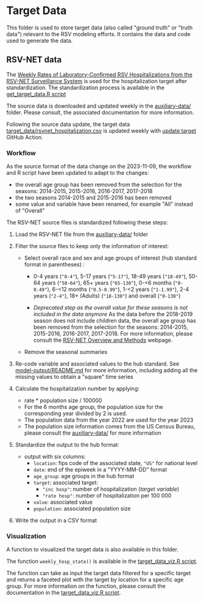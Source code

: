 # Target Data

This folder is used to store target data (also called "ground truth" or "truth
data") relevant to the RSV modeling efforts.
It contains the data and code used to generate the data.

## RSV-NET data

The [Weekly Rates of Laboratory-Confirmed RSV Hospitalizations from the RSV-NET Surveillance System](https://data.cdc.gov/Public-Health-Surveillance/Weekly-Rates-of-Laboratory-Confirmed-RSV-Hospitali/29hc-w46k)
is used for the hospitalization target after standardization. 
The standardization process is available in the 
[get_target_data.R script](./get_target_data.R)

The source data is downloaded and updated weekly in the 
[auxiliary-data/](./../auxiliary-data/) folder. Please consult, the 
associated documentation for more information.

Following the source data update, the target data 
[target_data/rsvnet_hospitalization.csv](./rsvnet_hospitalization.csv)
is updated weekly with [update target](./../.github/workflows/update-target.yaml) 
GitHub Action.

### Workflow

As the source format of the data change on the 2023-11-09, the workflow and R
script have been updated to adapt to the changes:
- the overall age group has been removed from the selection for the seasons: 
  2014-2015, 2015-2016, 2016-2017, 2017-2018
- the two seasons 2014-2015 and 2015-2016 has been removed 
- some value and variable have been renamed, for example "All" instead of 
  "Overall"

The RSV-NET source files is standardized following these steps:

1. Load the RSV-NET file from the [auxiliary-data/](./../auxiliary-data/) folder
2. Filter the source files to keep only the information of interest:
   - Select overall race and sex and age groups of interest (hub standard format
   in parentheses) :

     - 0-4 years (`"0-4"`), 5-17 years (`"5-17"`),  18-49 years (`"18-49"`),
       50-64 years (`"50-64"`), 65+ years (`"65-130"`),  0-<6 months (`"0-0.49"`), 
       6-<12 months (`"0.5-0.99"`), 1-<2 years (`"1-1.99"`),  2-4 years (`"2-4"`),
       18+ (Adults) (`"18-130"`) and overall (`"0-130"`)
     
     - *Deprecated step as the overall value for these seasons is not included 
       in the data anymore* 
       As the data before the 2018-2019 season does not 
       include children data, the overall age group has been removed from the 
       selection for the seasons: 2014-2015, 2015-2016, 2016-2017, 2017-2018. 
       For more information, please consult the
       [RSV-NET Overview and Methods](https://www.cdc.gov/rsv/research/rsv-net/overview-methods.html)
       webpage.
       
   - Remove the seasonal summaries
   
3. Re-code variable and associated values to the hub standard. See 
   [model-output/README.md](../model-output/README.md) for more information,
   including adding all the missing values to obtain a "square" time series
   
4. Calculate the hospitalization number by applying:
   -  rate * population size / 100000
   - For the 6 months age group, the population size for the corresponding year
   divided by 2 is used.
   - The population data from the year 2022 are used for the year 2023
   - The population size information comes from the US Census Bureau, please
   consult the [auxiliary-data/](./../auxiliary-data/) for more
   information
5. Standardize the output to the hub format:
   - output with six columns:
     - `location`: fips code of the associated state, `"US"` for national 
          level
     - `date`: end of the epiweek in a "YYYY-MM-DD" format
     - `age_group`: age groups in the hub format
     - `target`: associated target:
        - `"inc hosp"`: number of hospitalization (*target variable*)
        - `"rate hosp"`: number of hospitalization per 100 000 
     - `value`: associated value
     - `population`: associated population size
6. Write the output in a CSV format

### Visualization

A function to visualized the target data is also available in this folder. 

The function `weekly_hosp_state()` is available in the 
[target_data_viz.R script](./target_data_viz.R). 

The function can take as input the target data filtered for a specific target
and returns a faceted plot with the target by location for a specific age group. 
For more information on the function, please consult the documentation in the 
[target_data_viz.R script](./target_data_viz.R). 




